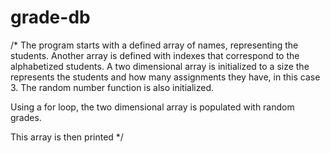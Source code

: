 # grade-db

/* The program starts with a defined array of names, representing the students.
Another array is defined with indexes that correspond to the alphabetized students.
A two dimensional array is initialized to a size the represents the students and how many assignments they have, in this case 3.
The random number function is also initialized.

Using a for loop, the two dimensional array is populated with random grades.

This array is then printed */
